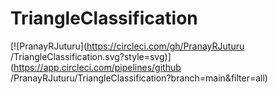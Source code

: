 # TriangleClassification

[![PranayRJuturu](https://circleci.com/gh/PranayRJuturu
/TriangleClassification.svg?style=svg)](https://app.circleci.com/pipelines/github
/PranayRJuturu/TriangleClassification?branch=main&filter=all)
